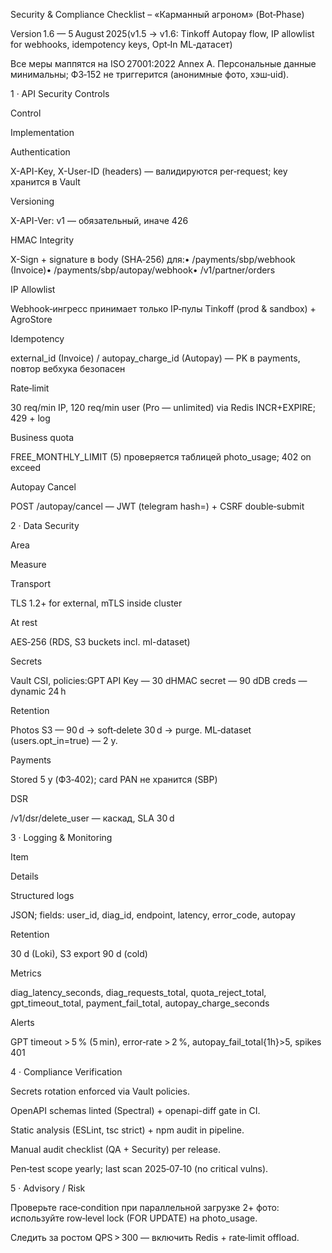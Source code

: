 Security & Compliance Checklist – «Карманный агроном» (Bot‑Phase)

Version 1.6 — 5 August 2025(v1.5 → v1.6: Tinkoff Autopay flow, IP allowlist for webhooks, idempotency keys, Opt‑In ML‑датасет)

Все меры маппятся на ISO 27001:2022 Annex A. Персональные данные минимальны; ФЗ‑152 не триггерится (анонимные фото, хэш‑uid).

1 · API Security Controls

Control

Implementation

Authentication

X-API-Key, X-User-ID (headers) — валидируются per‑request; key хранится в Vault

Versioning

X-API-Ver: v1 — обязательный, иначе 426

HMAC Integrity

X-Sign + signature в body (SHA‑256) для:• /payments/sbp/webhook (Invoice)• /payments/sbp/autopay/webhook• /v1/partner/orders

IP Allowlist

Webhook‑ингресс принимает только IP‑пулы Tinkoff (prod & sandbox) + AgroStore

Idempotency

external_id (Invoice) / autopay_charge_id (Autopay) — PK в payments, повтор вебхука безопасен

Rate‑limit

30 req/min IP, 120 req/min user (Pro — unlimited) via Redis INCR+EXPIRE; 429 + log

Business quota

FREE_MONTHLY_LIMIT (5) проверяется таблицей photo_usage; 402 on exceed

Autopay Cancel

POST /autopay/cancel — JWT (telegram hash=) + CSRF double‑submit

2 · Data Security

Area

Measure

Transport

TLS 1.2+ for external, mTLS inside cluster

At rest

AES‑256 (RDS, S3 buckets incl. ml-dataset)

Secrets

Vault CSI, policies:GPT API Key — 30 dHMAC secret — 90 dDB creds — dynamic 24 h

Retention

Photos S3 — 90 d → soft‑delete 30 d → purge.
ML‑dataset (users.opt_in=true) — 2 y.

Payments

Stored 5 y (ФЗ‑402); card PAN не хранится (SBP)

DSR

/v1/dsr/delete_user — каскад, SLA 30 d

3 · Logging & Monitoring

Item

Details

Structured logs

JSON; fields: user_id, diag_id, endpoint, latency, error_code, autopay

Retention

30 d (Loki), S3 export 90 d (cold)

Metrics

diag_latency_seconds, diag_requests_total, quota_reject_total, gpt_timeout_total, payment_fail_total, autopay_charge_seconds

Alerts

GPT timeout > 5 % (5 min), error‑rate > 2 %, autopay_fail_total{1h}>5, spikes 401

4 · Compliance Verification

Secrets rotation enforced via Vault policies.

OpenAPI schemas linted (Spectral) + openapi-diff gate in CI.

Static analysis (ESLint, tsc strict) + npm audit in pipeline.

Manual audit checklist (QA + Security) per release.

Pen‑test scope yearly; last scan 2025‑07‑10 (no critical vulns).

5 · Advisory / Risk

Проверьте race‑condition при параллельной загрузке 2+ фото: используйте row‑level lock (FOR UPDATE) на photo_usage.

Следить за ростом QPS > 300 — включить Redis + rate‑limit offload.

